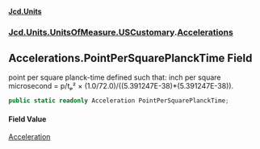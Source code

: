 #### [Jcd.Units](index 'index')
### [Jcd.Units.UnitsOfMeasure.USCustomary](Jcd.Units.UnitsOfMeasure.USCustomary 'Jcd.Units.UnitsOfMeasure.USCustomary').[Accelerations](Accelerations 'Jcd.Units.UnitsOfMeasure.USCustomary.Accelerations')

## Accelerations.PointPerSquarePlanckTime Field

point per square planck-time defined such that: inch per square microsecond = p/tₚ² ×
(1.0/72.0)/((5.391247E-38)*(5.391247E-38)).

```csharp
public static readonly Acceleration PointPerSquarePlanckTime;
```

#### Field Value
[Acceleration](Acceleration 'Jcd.Units.UnitTypes.Acceleration')